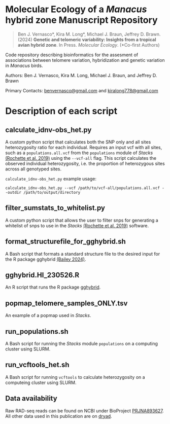 # Molecular Ecology of a _Manacus_ hybrid zone Manuscript Repository

>Ben J. Vernasco*, Kira M. Long*, Michael J. Braun, Jeffrey D. Brawn. (2024) **Genetic and telomeric variability: Insights from a tropical avian hybrid zone**. In Press. _Molecular Ecology_. (*Co-first Authors)

Code repository describing bioinformatics for the assesment of associations between telomere variation, hybridization and genetic variation in _Manacus_ birds.

Authors: Ben J. Vernasco, Kira M. Long, Michael J. Braun, and Jeffrey D. Brawn

Primary Contacts: benvernasco@gmail.com and kiralong778@gmail.com

# Description of each script

## calculate_idnv-obs_het.py
A custom python script that calculates both the SNP only and all sites heterozygosity ratio for each individual. Requires an input vcf with all sites, such as a `populations.all.vcf` from the `populations` module of *Stacks* [(Rochette et al. 2019)](https://catchenlab.life.illinois.edu/stacks/) using the `--vcf-all` flag. This script calculates the observed individual heterozygosity, i.e. the proportion of heterozygous sites across all genotyped sites.

`calculate_idnv-obs_het.py` example usage:
```
calculate_idnv-obs_het.py --vcf /path/to/vcf-all/populations.all.vcf --outdir /path/to/output/directory
```

## filter_sumstats_to_whitelist.py
A custom  python script that allows the user to filter snps for generating a whitelist of snps to use in the *Stacks* [(Rochette et al. 2019)](https://catchenlab.life.illinois.edu/stacks/) software.

## format_structurefile_for_gghybrid.sh
A Bash script that formats a standard structure file to the desired input for the R package gghybrid [(Bailey 2024)](https://doi.org/10.1111/1755-0998.13910).

## gghybrid.HI_230526.R
An R script that runs the R package [gghybrid](https://github.com/ribailey/gghybrid?tab=readme-ov-file).

## popmap_telomere_samples_ONLY.tsv
An example of a popmap used in *Stacks*.

## run_populations.sh
A Bash script for running the *Stacks* module `populations` on a computing cluster using SLURM.

## run_vcftools_het.sh
A Bash script for running `vcftools` to calculate heterozygosity on a computeing cluster using SLURM.

## Data availability
Raw RAD-seq reads can be found on NCBI under BioProject [PRJNA893627](https://www.ncbi.nlm.nih.gov/bioproject/PRJNA893627).
All other data used in this publication are on [dryad](https://datadryad.org/stash/share/jNpHmKpi6-RflBUMioqwPdsTrMKaxYXDWyRBCnaCiMY).
